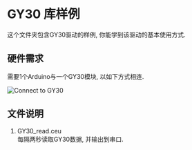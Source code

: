 # GY30 库样例

这个文件夹包含GY30驱动的样例, 你能学到该驱动的基本使用方式. 

## 硬件需求

需要1个Arduino与一个GY30模块, 以如下方式相连.  

![Connect to GY30](./img/GY30.png)

## 文件说明

1. GY30_read.ceu  
每隔两秒读取GY30数据, 并输出到串口.
